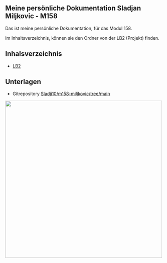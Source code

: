 ## Meine persönliche Dokumentation Sladjan Miljkovic - M158  
Das ist meine persönliche Dokumentation, für das Modul 158.

Im Inhaltsverzeichnis, können sie den Ordner von der LB2 (Projekt) finden.

## Inhalsverzeichnis
- [LB2](LB2)

## Unterlagen
- Gitrepository [Sladji10/m158-miljkovic/tree/main](https://github.com/Sladji10/m158-miljkovic/tree/main)

<img src="https://github.com/Sladji10/Sladjan_Dossier_M231/assets/151041603/da9c124a-87a4-4a1d-8ab6-3fcd8d8bffaa" width="500" />
